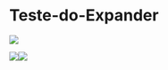 # Teste-do-Expander


<img src="https://user-images.githubusercontent.com/54097213/148767674-264f157d-273e-4389-8de4-abd344093de2.gif"/>


<img src = "https://img.shields.io/badge/Xamarin-3498DB?style=for-the-badge&logo=xamarin&logoColor=white"/><img src = "https://img.shields.io/badge/C%23-239120?style=for-the-badge&logo=c-sharp&logoColor=white"/>

